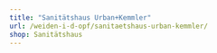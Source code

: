 ```yaml
---
title: "Sanitätshaus Urban+Kemmler"
url: /weiden-i-d-opf/sanitaetshaus-urban-kemmler/
shop: Sanitätshaus
---
```


